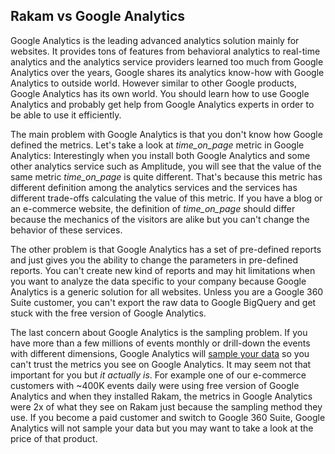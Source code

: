 ## Rakam vs Google Analytics

Google Analytics is the leading advanced analytics solution mainly for websites. It provides tons of features 
from behavioral analytics to real-time analytics and the analytics service providers learned too much from Google Analytics over the years, Google shares its analytics know-how with Google Analytics to outside world.
However similar to other Google products, Google Analytics has its own world. You should learn how to use Google Analytics 
and probably get help from Google Analytics experts in order to be able to use it efficiently.

The main problem with Google Analytics is that you don't know how Google defined the metrics. 
Let's take a look at *time_on_page* metric in Google Analytics: Interestingly when you install both Google Analytics 
and some other analytics service such as Amplitude, you will see that the value of the same metric *time_on_page* is quite different.
That's because this metric has different definition among the analytics services and the services has different trade-offs calculating the value of this metric.
If you have a blog or an e-commerce website, the definition of *time_on_page* should differ because the mechanics of the visitors are alike but you can't change the behavior of these services.

The other problem is that Google Analytics has a set of pre-defined reports and 
just gives you the ability to change the parameters in pre-defined reports. You can't create new kind of reports and may hit limitations 
when you want to analyze the data specific to your company because Google Analytics is a generic solution for all websites. Unless you are a Google 360 Suite customer, 
you can't export the raw data to Google BigQuery and get stuck with the free version of Google Analytics.

The last concern about Google Analytics is the sampling problem. If you have more than a few millions of events monthly or drill-down the events with different dimensions, 
Google Analytics will [sample your data](https://en.wikipedia.org/wiki/Sampling_(statistics)) so you can't trust the metrics you see on Google Analytics.
It may seem not that important for you but *it actually is*. For example one of our e-commerce customers with ~400K events daily were using free version of Google Analytics and 
when they installed Rakam, the metrics in Google Analytics were 2x of what they see on Rakam just because the sampling method they use.
If you become a paid customer and switch to Google 360 Suite, Google Analytics will not sample your data but you may want to take a look at the price of that product.
